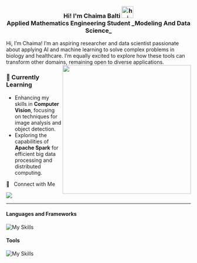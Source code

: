 

<h3 align="center"> Hi! I'm Chaima Balti <img src="https://i.giphy.com/media/v1.Y2lkPTc5MGI3NjExMXUxaTVkYXBtem1jcWszcWhha3VmNXMwbm1qMG5hZTNxZWo5dHBpayZlcD12MV9pbnRlcm5hbF9naWZfYnlfaWQmY3Q9cw/dbWVRCrTCoXJy8MzhE/giphy.gif" width="32px" alt="hi"><br>
Applied Mathematics Engineering Student                                                                                                              
_Modeling And Data Science_ </h3>




Hi, I’m Chaima! I’m an aspiring researcher and data scientist passionate about applying AI and machine learning to solve complex problems in biology and healthcare. I’m equally excited to explore how these tools can transform other domains, remaining open to diverse applications.
<img align='right' src='https://i.giphy.com/media/v1.Y2lkPTc5MGI3NjExcDB5Y283dThmYnYwcDIwNWY1M3JqNTRsaGlvdmI0cnFoMXI5aGhjNCZlcD12MV9pbnRlcm5hbF9naWZfYnlfaWQmY3Q9cw/j0HjChGV0J44KrrlGv/giphy.gif' width='350"'></a></h2>
### 🌱 Currently Learning  
- Enhancing my skills in **Computer Vision**, focusing on techniques for image analysis and object detection.  
- Exploring the capabilities of **Apache Spark** for efficient big data processing and distributed computing.

🤝 &nbsp; Connect with Me

[<img src="https://img.shields.io/badge/linkedin-%230077B5.svg?&style=for-the-badge&logo=linkedin&logoColor=white" />](https://www.linkedin.com/in/chaimabalti/)
<hr>

#### Languages and Frameworks
![My Skills](https://skillicons.dev/icons?i=python,r,matlab,cpp,pytorch,scikitlearn,tensorflow,opencv)

#### Tools 
![My Skills](https://skillicons.dev/icons?i=github,latex,vscode,anaconda)

